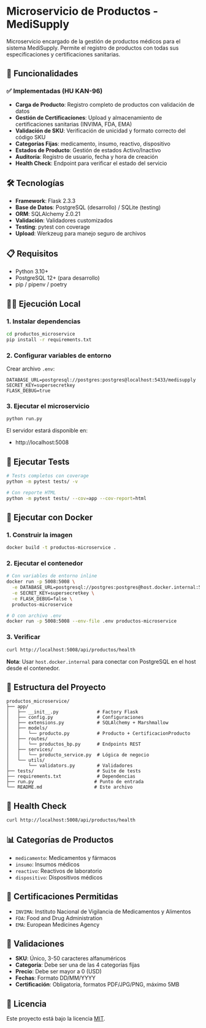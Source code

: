 # Microservicio de Productos - MediSupply

Microservicio encargado de la gestión de productos médicos para el sistema MediSupply. Permite el registro de productos con todas sus especificaciones y certificaciones sanitarias.

## 🚀 Funcionalidades

### ✅ Implementadas (HU KAN-96)

- **Carga de Producto**: Registro completo de productos con validación de datos
- **Gestión de Certificaciones**: Upload y almacenamiento de certificaciones sanitarias (INVIMA, FDA, EMA)
- **Validación de SKU**: Verificación de unicidad y formato correcto del código SKU
- **Categorías Fijas**: medicamento, insumo, reactivo, dispositivo
- **Estados de Producto**: Gestión de estados Activo/Inactivo
- **Auditoría**: Registro de usuario, fecha y hora de creación
- **Health Check**: Endpoint para verificar el estado del servicio

## 🛠️ Tecnologías

- **Framework**: Flask 2.3.3
- **Base de Datos**: PostgreSQL (desarrollo) / SQLite (testing)
- **ORM**: SQLAlchemy 2.0.21
- **Validación**: Validadores customizados
- **Testing**: pytest con coverage
- **Upload**: Werkzeug para manejo seguro de archivos

## 📋 Requisitos

- Python 3.10+
- PostgreSQL 12+ (para desarrollo)
- pip / pipenv / poetry

## 🏃‍♂️ Ejecución Local

### 1. Instalar dependencias

```bash
cd productos_microservice
pip install -r requirements.txt
```

### 2. Configurar variables de entorno

Crear archivo `.env`:

```properties
DATABASE_URL=postgresql://postgres:postgres@localhost:5433/medisupply
SECRET_KEY=supersecretkey
FLASK_DEBUG=true
```

### 3. Ejecutar el microservicio

```bash
python run.py
```

El servidor estará disponible en:
- http://localhost:5008

## 🧪 Ejecutar Tests

```bash
# Tests completos con coverage
python -m pytest tests/ -v

# Con reporte HTML
python -m pytest tests/ --cov=app --cov-report=html
```

## 🐳 Ejecutar con Docker

### 1. Construir la imagen

```bash
docker build -t productos-microservice .
```

### 2. Ejecutar el contenedor

```bash
# Con variables de entorno inline
docker run -p 5008:5008 \
  -e DATABASE_URL=postgresql://postgres:postgres@host.docker.internal:5433/medisupply \
  -e SECRET_KEY=supersecretkey \
  -e FLASK_DEBUG=false \
  productos-microservice

# O con archivo .env
docker run -p 5008:5008 --env-file .env productos-microservice
```

### 3. Verificar

```bash
curl http://localhost:5008/api/productos/health
```

**Nota**: Usar `host.docker.internal` para conectar con PostgreSQL en el host desde el contenedor.

## 📁 Estructura del Proyecto

```
productos_microservice/
├── app/
│   ├── __init__.py              # Factory Flask
│   ├── config.py                # Configuraciones
│   ├── extensions.py            # SQLAlchemy + Marshmallow
│   ├── models/
│   │   └── producto.py          # Producto + CertificacionProducto
│   ├── routes/
│   │   └── productos_bp.py      # Endpoints REST
│   ├── services/
│   │   └── producto_service.py  # Lógica de negocio
│   └── utils/
│       └── validators.py        # Validadores
├── tests/                       # Suite de tests
├── requirements.txt             # Dependencias
├── run.py                      # Punto de entrada
└── README.md                   # Este archivo
```

## 🚦 Health Check

```bash
curl http://localhost:5008/api/productos/health
```

## 📊 Categorías de Productos

- `medicamento`: Medicamentos y fármacos
- `insumo`: Insumos médicos
- `reactivo`: Reactivos de laboratorio
- `dispositivo`: Dispositivos médicos

## 🔐 Certificaciones Permitidas

- `INVIMA`: Instituto Nacional de Vigilancia de Medicamentos y Alimentos
- `FDA`: Food and Drug Administration
- `EMA`: European Medicines Agency

## 📝 Validaciones

- **SKU**: Único, 3-50 caracteres alfanuméricos
- **Categoría**: Debe ser una de las 4 categorías fijas
- **Precio**: Debe ser mayor a 0 (USD)
- **Fechas**: Formato DD/MM/YYYY
- **Certificación**: Obligatoria, formatos PDF/JPG/PNG, máximo 5MB

## 📄 Licencia

Este proyecto está bajo la licencia [MIT](../LICENSE).
